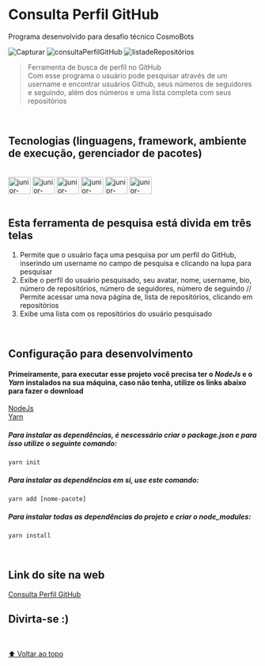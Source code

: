 # Consulta Perfil GitHub
Programa desenvolvido para desafio técnico CosmoBots

<div 
![GitHub repo size](https://img.shields.io/github/repo-size/Junior-Hecht/consulta-perfil-github?style=for-the-badge)
![GitHub language count](https://img.shields.io/github/languages/count/Junior-Hecht/consulta-perfil-github?style=for-the-badge)

![Capturar](https://user-images.githubusercontent.com/79392428/167136407-cce17dbb-a355-485a-adc2-b0ac037e31d3.PNG)
![consultaPerfilGitHub](https://user-images.githubusercontent.com/79392428/167136424-a16684d0-ee7d-41f0-b693-8690f5d678c6.PNG)
![listadeRepositórios](https://user-images.githubusercontent.com/79392428/167136438-d7c443c9-2e04-4972-b5ac-455a50ba85e1.PNG)


>Ferramenta de busca de perfil no GitHub <br>
>Com esse programa o usuário pode pesquisar através de um username e encontrar usuários Github, seus números de seguidores e seguindo, além dos números e uma lista completa com seus repositórios 

<br>

## Tecnologias (linguagens, framework, ambiente de execução, gerenciador de pacotes)
  <div style="display: inline_block"><br>
    <img align="center" alt="junior-javascript" height="35" width="45"src="https://cdn.jsdelivr.net/gh/devicons/devicon/icons/javascript/javascript-original.svg" />
    <img align="center" alt="junior-html5" height="35" width="45" src="https://cdn.jsdelivr.net/gh/devicons/devicon/icons/html5/html5-original.svg">
    <img align="center" alt="junior-css3" height="35" width="45" src="https://cdn.jsdelivr.net/gh/devicons/devicon/icons/css3/css3-original.svg">
    <img align="center" alt="junior-css3" height="35" width="45" src="https://cdn.jsdelivr.net/gh/devicons/devicon/icons/react/react-original-wordmark.svg" />
    <img align="center" alt="junior-css3" height="35" width="45" src="https://cdn.jsdelivr.net/gh/devicons/devicon/icons/nodejs/nodejs-original.svg" />
    <img align="center" alt="junior-css3" height="35" width="45" src="https://cdn.jsdelivr.net/gh/devicons/devicon/icons/yarn/yarn-original.svg" />   
  </div>
  
  <br>
  
## Esta ferramenta de pesquisa está divida em três telas
1. Permite que o usuário faça uma pesquisa por um perfil do GitHub, inserindo um username no campo de pesquisa e clicando na lupa para pesquisar
2. Exibe o perfil do usuário pesquisado, seu avatar, nome, username, bio, número de repositórios, número de seguidores, número de seguindo // Permite acessar uma nova página de, lista de repositórios, clicando em repositórios
3. Exibe uma lista com os repositórios do usuário pesquisado

<br>

## Configuração para desenvolvimento
#### Primeiramente, para executar esse projeto você precisa ter o *NodeJs* e o *Yarn* instalados na sua máquina, caso não tenha, utilize os links abaixo para fazer o download
[NodeJs](https://nodejs.org/en/download/)
<br>
[Yarn](https://classic.yarnpkg.com/lang/en/docs/install/#windows-stable)

##### Para instalar as dependências, é nescessário criar o package.json e para isso utilize o seguinte comando:
```
yarn init
```
##### Para instalar as dependências em si, use este comando:
``` 
yarn add [nome-pacote]
```
#####  Para instalar todas as dependências do projeto e criar o node_modules:
```
yarn install
``` 
<br>

## Link do site na web
[Consulta Perfil GitHub](https://consulta-perfil-github.netlify.app/)

## Divirta-se :)

<br>

[⬆ Voltar ao topo](#consulta-perfil-github)<br>
